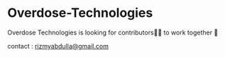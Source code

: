 # Overdose-Technologies

Overdose Technologies is looking for contributors🧑‍💻 to work together 📢 

contact : rizmyabdulla@gmail.com
